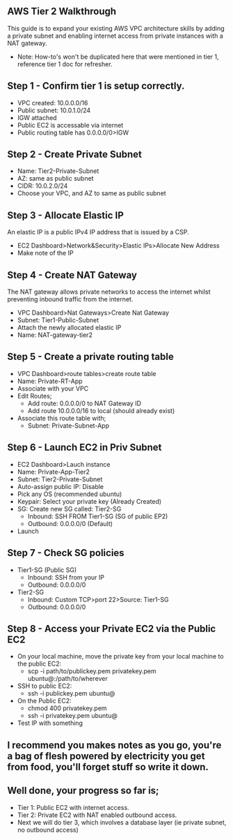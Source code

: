 ## AWS Tier 2 Walkthrough
This guide is to expand your existing AWS VPC architecture skills by adding a private subnet and enabling internet access from private instances with a NAT gateway. 

- Note: How-to's won't be duplicated here that were mentioned in tier 1, reference tier 1 doc for refresher.

## Step 1 - Confirm tier 1 is setup correctly.
- VPC created: 10.0.0.0/16
- Public subnet: 10.0.1.0/24
- IGW attached
- Public EC2 is accessable via internet
- Public routing table has 0.0.0.0/0>IGW

## Step 2 - Create Private Subnet
- Name: Tier2-Private-Subnet
- AZ: same as public subnet
- CIDR: 10.0.2.0/24
- Choose your VPC, and AZ to same as public subnet

## Step 3 - Allocate Elastic IP
An elastic IP is a public IPv4 IP address that is issued by a CSP.
- EC2 Dashboard>Network&Security>Elastic IPs>Allocate New Address
- Make note of the IP

## Step 4 - Create NAT Gateway
The NAT gateway allows private networks to access the internet whilst preventing inbound traffic from the internet.
- VPC Dashboard>Nat Gateways>Create Nat Gateway
- Subnet: Tier1-Public-Subnet
- Attach the newly allocated elastic IP
- Name: NAT-gateway-tier2

## Step 5 - Create a private routing table
- VPC Dashboard>route tables>create route table
- Name: Private-RT-App
- Associate with your VPC
- Edit Routes;
    - Add route: 0.0.0.0/0 to NAT Gateway ID
    - Add route 10.0.0.0/16 to local (should already exist)
- Associate this route table with;
    - Subnet: Private-Subnet-App

## Step 6 - Launch EC2 in Priv Subnet
- EC2 Dashboard>Lauch instance
- Name: Private-App-Tier2
- Subnet: Tier2-Private-Subnet
- Auto-assign public IP: Disable
- Pick any OS (recommended ubuntu)
- Keypair: Select your private key (Already Created)
- SG: Create new SG called: Tier2-SG
    - Inbound: SSH FROM Tier1-SG (SG of public EP2)
    - Outbound: 0.0.0.0/0 (Default)
- Launch

## Step 7 - Check SG policies
- Tier1-SG (Public SG)
    - Inbound: SSH from your IP
    - Outbound: 0.0.0.0/0
- Tier2-SG
    - Inbound: Custom TCP>port 22>Source: Tier1-SG
    - Outbound: 0.0.0.0/0

## Step 8 - Access your Private EC2 via the Public EC2
- On your local machine, move the private key from your local machine to the public EC2:
    - scp -i path/to/publickey.pem privatekey.pem ubuntu@<Public-EC2-IP>:/path/to/wherever
- SSH to public EC2:
    - ssh -i publickey.pem ubuntu@<Public-EC2-IP>
- On the Public EC2:
    - chmod 400 privatekey.pem
    - ssh -i privatekey.pem ubuntu@<Private-EC2-IP>
- Test IP with something

## I recommend you makes notes as you go, you're a bag of flesh powered by electricity you get from food, you'll forget stuff so write it down.

## Well done, your progress so far is;
- Tier 1: Public EC2 with internet access.
- Tier 2: Private EC2 with NAT enabled outbound access.
- Next we will do tier 3, which involves a database layer (ie private subnet, no outbound access)
    
